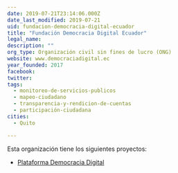 ```yaml
---
date: 2019-07-21T23:14:06.000Z
date_last_modified: 2019-07-21
uid: fundacion-democracia-digital-ecuador
title: "Fundación Democracia Digital Ecuador"
legal_name: 
description: ""
org_type: Organización civil sin fines de lucro (ONG)
website: www.democraciadigital.ec
year_founded: 2017
facebook: 
twitter: 
tags:
  - monitoreo-de-servicios-publicos
  - mapeo-ciudadano
  - transparencia-y-rendicion-de-cuentas
  - participación-ciudadana
cities: 
  - Quito

---
```


Esta organización tiene los siguientes proyectos:

- [Plataforma Democracia Digital](/proyectos/plataforma-democracia-digital)
